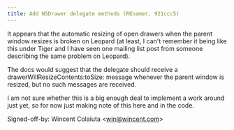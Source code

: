 ```yaml
---
title: Add NSDrawer delegate methods (REnamer, 921ccc5)
---
```


It appears that the automatic resizing of open drawers when the parent window resizes is broken on Leopard (at least, I can't remember it being like this under Tiger and I have seen one mailing list post from someone describing the same problem on Leopard).

The docs would suggest that the delegate should receive a drawerWillResizeContents:toSize: message whenever the parent window is resized, but no such messages are received.

I am not sure whether this is a big enough deal to implement a work around just yet, so for now just making note of this here and in the code.

Signed-off-by: Wincent Colaiuta &lt;win@wincent.com&gt;

